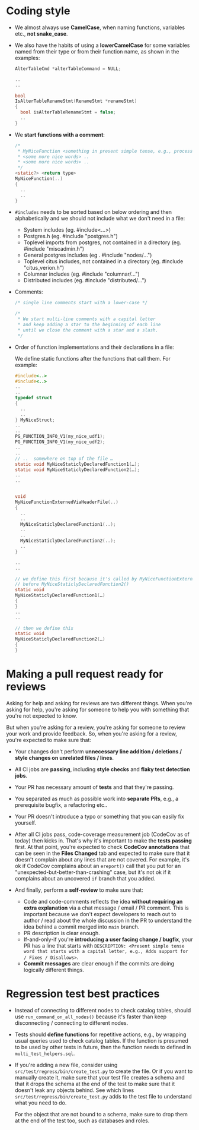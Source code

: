 # Coding style

* We almost always use **CamelCase**, when naming functions, variables etc., **not snake_case**.

* We also have the habits of using a **lowerCamelCase** for some variables named from their type or from their function name, as shown in the examples:

  ```c
  AlterTableCmd *alterTableCommand = NULL;
  
  ..
  ..
  
  bool
  IsAlterTableRenameStmt(RenameStmt *renameStmt)
  {
    bool isAlterTableRenameStmt = false;
    ..
  }

* We **start functions with a comment**:

  ```c
  /*
   * MyNiceFunction <something in present simple tense, e.g., processes / returns / checks / takes X as input / does Y> ..
   * <some more nice words> ..
   * <some more nice words> ..
   */
  <static?> <return type>
  MyNiceFunction(..)
  {
    ..
    ..
  }
  ```

* `#includes` needs to be sorted based on below ordering and then alphabetically  and we should not include what we don't need in a file:

  * System includes (eg. #include<...>)
  * Postgres.h (eg. #include "postgres.h")
  * Toplevel imports from postgres, not contained in a directory (eg. #include "miscadmin.h")
  * General postgres includes (eg . #include "nodes/...")
  * Toplevel citus includes, not contained in a directory (eg. #include "citus_verion.h")
  * Columnar includes (eg. #include "columnar/...")
  * Distributed includes (eg. #include "distributed/...")

* Comments:
  ```c
  /* single line comments start with a lower-case */

  /*
   * We start multi-line comments with a capital letter
   * and keep adding a star to the beginning of each line
   * until we close the comment with a star and a slash.
   */
  ```

* Order of function implementations and their declarations in a file:

  We define static functions after the functions that call them. For example:

  ```c
  #include<..>
  #include<..>
  ..
  ..
  typedef struct
  {
    ..
    ..
  } MyNiceStruct;
  ..
  ..
  PG_FUNCTION_INFO_V1(my_nice_udf1);
  PG_FUNCTION_INFO_V1(my_nice_udf2);
  ..
  ..
  // ..  somewhere on top of the file …
  static void MyNiceStaticlyDeclaredFunction1(…);
  static void MyNiceStaticlyDeclaredFunction2(…);
  ..
  ..


  void
  MyNiceFunctionExternedViaHeaderFile(..)
  {
    ..
    ..
    MyNiceStaticlyDeclaredFunction1(..);
    ..
    ..
    MyNiceStaticlyDeclaredFunction2(..);
    ..
  }

  ..
  ..

  // we define this first because it's called by MyNiceFunctionExternedViaHeaderFile()
  // before MyNiceStaticlyDeclaredFunction2()
  static void
  MyNiceStaticlyDeclaredFunction1(…)
  {
  }
  ..
  ..

  // then we define this
  static void
  MyNiceStaticlyDeclaredFunction2(…)
  {
  }
  ```

# Making a pull request ready for reviews

Asking for help and asking for reviews are two different things. When you're asking for help, you're asking for someone to help you with something that you're not expected to know.

But when you're asking for a review, you're asking for someone to review your work and provide feedback. So, when you're asking for a review, you're expected to make sure that:

* Your changes don't perform **unnecessary line addition / deletions / style changes on unrelated files / lines**.

* All CI jobs are **passing**, including **style checks** and **flaky test detection jobs**.

* Your PR has necessary amount of **tests** and that they're passing.

* You separated as much as possible work into **separate PRs**, e.g., a prerequisite bugfix, a refactoring etc..

* Your PR doesn't introduce a typo or something that you can easily fix yourself.

* After all CI jobs pass, code-coverage measurement job (CodeCov as of today) then kicks in. That's why it's important to make the **tests passing** first. At that point, you're expected to check **CodeCov annotations** that can be seen in the **Files Changed** tab and expected to make sure that it doesn't complain about any lines that are not covered. For example, it's ok if CodeCov complains about an `ereport()` call that you put for an "unexpected-but-better-than-crashing" case, but it's not ok if it complains about an uncovered `if` branch that you added.

* And finally, perform a **self-review** to make sure that:
  * Code and code-comments reflects the idea **without requiring an extra explanation** via a chat message / email / PR comment.
    This is important because we don't expect developers to reach out to author / read about the whole discussion in the PR to understand the idea behind a commit merged into `main` branch.
  * PR description is clear enough.
  * If-and-only-if you're **introducing a user facing change / bugfix**, your PR has a line that starts with `DESCRIPTION: <Present simple tense word that starts with a capital letter, e.g., Adds support for / Fixes / Disallows>`.
  * **Commit messages** are clear enough if the commits are doing logically different things.

# Regression test best practices

* Instead of connecting to different nodes to check catalog tables, should use `run_command_on_all_nodes()` because it's faster than keep disconnecting / connecting to different nodes.

* Tests should **define functions** for repetitive actions, e.g., by wrapping usual queries used to check catalog tables.
  If the function is presumed to be used by other tests in future, then the function needs to defined in `multi_test_helpers.sql`.

* If you're adding a new file, consider using `src/test/regress/bin/create_test.py` to create the file. Or if you want to manually create it, make sure that your test file creates a schema and that it drops the schema at the end of the test to make sure that it doesn't leak any objects behind. See which lines `src/test/regress/bin/create_test.py` adds to the test file to understand what you need to do.

  For the object that are not bound to a schema, make sure to drop them at the end of the test too, such as databases and roles.
